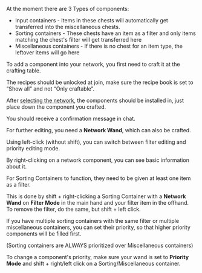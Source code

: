 At the moment there are 3 Types of components:

*   Input containers - Items in these chests will automatically get transferred into the miscellaneous chests.
*   Sorting containers - These chests have an item as a filter and only items matching the chest's filter will get transferred here
*   Miscellaneous containers - If there is no chest for an item type, the leftover items will go here

To add a component into your network, you first need to craft it at the crafting table.

The recipes should be unlocked at join, make sure the recipe book is set to “Show all” and not “Only craftable”.

After [selecting the network](/basics.md), the components should be installed in, just place down the component you crafted.

You should receive a confirmation message in chat.

For further editing, you need a **Network Wand**, which can also be crafted.

Using left-click (without shift), you can switch between filter editing and priority editing mode.

By right-clicking on a network component, you can see basic information about it.

For Sorting Containers to function, they need to be given at least one item as a filter.

This is done by shift + right-clicking a Sorting Container with a **Network Wand** on **Filter Mode** in the main hand and your filter item in the offhand.  
To remove the filter, do the same, but shift + left click.

If you have multiple sorting containers with the same filter or multiple miscellaneous containers, you can set their priority, so that higher priority components will be filled first.

(Sorting containers are ALWAYS prioritized over Miscellaneous containers) 

To change a component's priority, make sure your wand is set to **Priority Mode** and shift + right/left click on a Sorting/Miscellaneous container.
